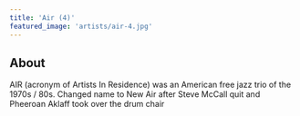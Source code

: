 ```yaml
---
title: 'Air (4)'
featured_image: 'artists/air-4.jpg'
---
```


## About

AIR (acronym of Artists In Residence) was an American free jazz trio of the 1970s / 80s.
Changed name to New Air after Steve McCall quit and Pheeroan Aklaff took over the drum chair
